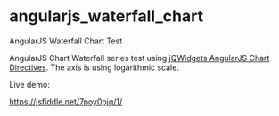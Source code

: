 # angularjs_waterfall_chart
AngularJS Waterfall Chart Test

AngularJS Chart Waterfall series test using <a href="http://www.jqwidgets.com/angularjs-ui-widgets/angular-chart.htm">jQWidgets AngularJS Chart Directives</a>. The axis is using logarithmic scale.

Live demo:

https://jsfiddle.net/7poy0pjq/1/
